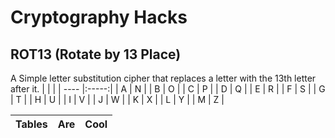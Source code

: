 # Cryptography Hacks

## ROT13 (Rotate by 13 Place)
A Simple letter substitution cipher that replaces a letter with the 13th letter after it.
|      |       |
| ---- |:-----:|
|   A  |   N   |
|   B  |   O   |
|   C  |   P   |
|   D  |   Q   |
|   E  |   R   |
|   F  |   S   |
|   G  |   T   |
|   H  |   U   |
|   I  |   V   |
|   J  |   W   |
|   K  |   X   |
|   L  |   Y   |
|   M  |   Z   |


| Tables        | Are           | Cool  |
| ------------- |:-------------:| -----:|
